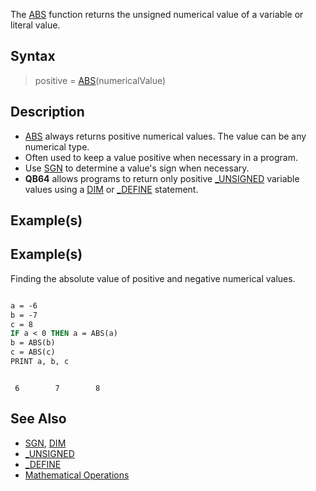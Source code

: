 The [ABS](ABS) function returns the unsigned numerical value of a variable or literal value.


## Syntax

> positive = [ABS](ABS)(numericalValue)


## Description

* [ABS](ABS) always returns positive numerical values. The value can be any numerical type.
* Often used to keep a value positive when necessary in a program. 
* Use [SGN](SGN) to determine a value's sign when necessary.
* **QB64** allows programs to return only positive [_UNSIGNED](_UNSIGNED) variable values using a [DIM](DIM) or [_DEFINE](_DEFINE) statement.


## Example(s)

## Example(s)
 Finding the absolute value of positive and negative numerical values.

```vb

a = -6
b = -7
c = 8
IF a < 0 THEN a = ABS(a)
b = ABS(b)
c = ABS(c)
PRINT a, b, c 

```

```text

 6        7        8

```



## See Also

* [SGN](SGN), [DIM](DIM)
* [_UNSIGNED](_UNSIGNED)
* [_DEFINE](_DEFINE)
* [Mathematical Operations](Mathematical-Operations)




